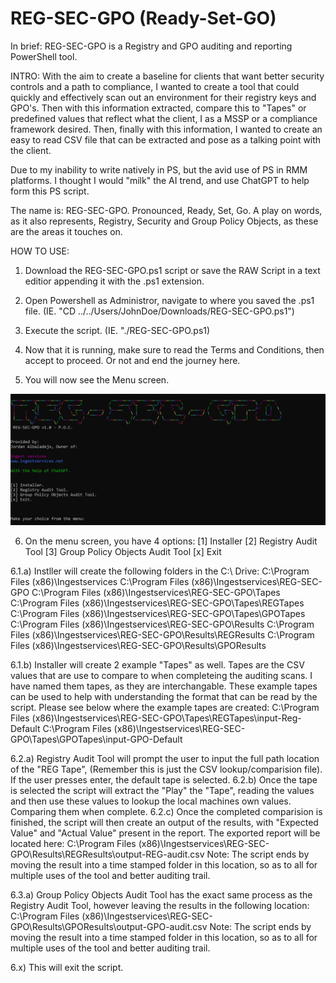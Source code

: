 # REG-SEC-GPO (Ready-Set-GO)

In brief: 
REG-SEC-GPO is a Registry and GPO auditing and reporting PowerShell tool.

INTRO:
With the aim to create a baseline for clients that want better security controls and a path to compliance, I wanted to create a tool that could quickly and effectively scan out an environment for their registry keys and GPO's. Then with this information extracted, compare this to "Tapes" or predefined values that reflect what the client, I as a MSSP or a compliance framework desired. Then, finally with this information, I wanted to create an easy to read CSV file that can be extracted and pose as a talking point with the client.

Due to my inability to write natively in PS, but the avid use of PS in RMM platforms. I thought I would "milk" the AI trend, and use ChatGPT to help form this PS script.

The name is: REG-SEC-GPO. Pronounced, Ready, Set, Go. A play on words, as it also represents, Registry, Security and Group Policy Objects, as these are the areas it touches on.



HOW TO USE:

1) Download the REG-SEC-GPO.ps1 script or save the RAW Script in a text editior appending it with the .ps1 extension.
2) Open Powershell as Administror, navigate to where you saved the .ps1 file. (IE. "CD ../../Users/JohnDoe/Downloads/REG-SEC-GPO.ps1")
3) Execute the script. (IE. "./REG-SEC-GPO.ps1)

4) Now that it is running, make sure to read the Terms and Conditions, then accept to proceed. Or not and end the journey here.
5) You will now see the Menu screen.

![Menu Screenshot](https://raw.githubusercontent.com/Jordan-Albaladejo/REG-SEC-GPO/main/Main%20Menu.png)

6) On the menu screen, you have 4 options:
    [1] Installer
    [2] Registry Audit Tool
    [3] Group Policy Objects Audit Tool
    [x] Exit

6.1.a) Instller will create the following folders in the C:\ Drive:
    C:\Program Files (x86)\Ingestservices
    C:\Program Files (x86)\Ingestservices\REG-SEC-GPO
    C:\Program Files (x86)\Ingestservices\REG-SEC-GPO\Tapes
    C:\Program Files (x86)\Ingestservices\REG-SEC-GPO\Tapes\REGTapes
    C:\Program Files (x86)\Ingestservices\REG-SEC-GPO\Tapes\GPOTapes
    C:\Program Files (x86)\Ingestservices\REG-SEC-GPO\Results
    C:\Program Files (x86)\Ingestservices\REG-SEC-GPO\Results\REGResults
    C:\Program Files (x86)\Ingestservices\REG-SEC-GPO\Results\GPOResults

6.1.b) Installer will create 2 example "Tapes" as well. Tapes are the CSV values that are use to compare to when completeing the auditing scans. I have named them tapes, as they are interchangable. These example tapes can be used to help with understanding the format that can be read by the script. Please see below where the example tapes are created:
    C:\Program Files (x86)\Ingestservices\REG-SEC-GPO\Tapes\REGTapes\input-Reg-Default
    C:\Program Files (x86)\Ingestservices\REG-SEC-GPO\Tapes\GPOTapes\input-GPO-Default

6.2.a) Registry Audit Tool will prompt the user to input the full path location of the "REG Tape", (Remember this is just the CSV lookup/comparision file). If the user presses enter, the default tape is selected.
6.2.b) Once the tape is selected the script will extract the "Play" the "Tape", reading the values and then use these values to lookup the local machines own values. Comparing them when complete.
6.2.c) Once the completed comparision is finished, the script will then create an output of the results, with "Expected Value" and "Actual Value" present in the report. The exported report will be located here:
  C:\Program Files (x86)\Ingestservices\REG-SEC-GPO\Results\REGResults\output-REG-audit.csv
  Note: The script ends by moving the result into a time stamped folder in this location, so as to all for multiple uses of the tool and better auditing trail.

6.3.a) Group Policy Objects Audit Tool has the exact same process as the Registry Audit Tool, however leaving the results in the following location:
  C:\Program Files (x86)\Ingestservices\REG-SEC-GPO\Results\GPOResults\output-GPO-audit.csv
  Note: The script ends by moving the result into a time stamped folder in this location, so as to all for multiple uses of the tool and better auditing trail.

6.x) This will exit the script.
